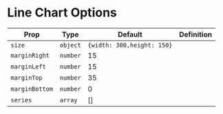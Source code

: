 Line Chart Options
===================


| Prop | Type | Default | Definition |
|-----|--------|----|-------|
| `size` | `object` | `{width: 300,height: 150}` | |
| `marginRight` |`number`| 15| |
| `marginLeft` | `number`|15 | |
| `marginTop` | `number`|35 |
| `marginBottom` | `number`|0| | 
| `series` | `array` | [] | |

